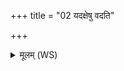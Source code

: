 +++
title = "02 यदक्षेषु वदति"

+++
<details><summary>मूलम् (WS)</summary>

यदक्षेषु वदति यत् समित्यां यद्वा धने अनृतं वित्तकाम्या ।  
समानं तन्तुं सह संविदानौ तस्मिन् सर्वं शमलं सादयाथः ॥ २ ॥
</details>